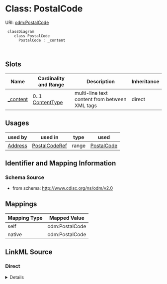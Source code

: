 # Class: PostalCode



URI: [odm:PostalCode](http://www.cdisc.org/ns/odm/v2.0/PostalCode)



```mermaid
 classDiagram
    class PostalCode
      PostalCode : _content
        
      
```




<!-- no inheritance hierarchy -->


## Slots

| Name | Cardinality and Range | Description | Inheritance |
| ---  | --- | --- | --- |
| [_content](_content.md) | 0..1 <br/> [ContentType](ContentType.md) | multi-line text content from between XML tags | direct |





## Usages

| used by | used in | type | used |
| ---  | --- | --- | --- |
| [Address](Address.md) | [PostalCodeRef](PostalCodeRef.md) | range | [PostalCode](PostalCode.md) |






## Identifier and Mapping Information







### Schema Source


* from schema: http://www.cdisc.org/ns/odm/v2.0





## Mappings

| Mapping Type | Mapped Value |
| ---  | ---  |
| self | odm:PostalCode |
| native | odm:PostalCode |





## LinkML Source

<!-- TODO: investigate https://stackoverflow.com/questions/37606292/how-to-create-tabbed-code-blocks-in-mkdocs-or-sphinx -->

### Direct

<details>
```yaml
name: PostalCode
from_schema: http://www.cdisc.org/ns/odm/v2.0
slots:
- _content
slot_usage:
  range:
    name: range
    id_prefixes:
    - text
class_uri: odm:PostalCode

```
</details>

### Induced

<details>
```yaml
name: PostalCode
from_schema: http://www.cdisc.org/ns/odm/v2.0
slot_usage:
  range:
    name: range
    id_prefixes:
    - text
attributes:
  name: _content
  description: multi-line text content from between XML tags
  from_schema: http://www.cdisc.org/ns/odm/v2.0
  rank: 1000
  alias: _content
  owner: PostalCode
  domain_of:
  - CheckValue
  - Code
  - WorkflowEnd
  - UserName
  - Prefix
  - Suffix
  - FullName
  - GivenName
  - FamilyName
  - StreetName
  - HouseNumber
  - City
  - StateProv
  - Country
  - PostalCode
  - OtherText
  - Meaning
  - LegalReason
  - DateTimeStamp
  - ReasonForChange
  - SourceID
  - FlagValue
  - FlagType
  - Value
  - TranslatedText
  range: _contentType
class_uri: odm:PostalCode

```
</details>